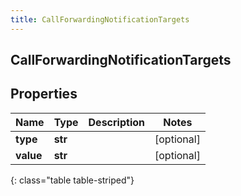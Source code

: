 ```yaml
---
title: CallForwardingNotificationTargets
---
```

## CallForwardingNotificationTargets

## Properties

|Name | Type | Description | Notes|
|------------ | ------------- | ------------- | -------------|
| **type** | **str** |  | [optional] |
| **value** | **str** |  | [optional] |
{: class="table table-striped"}


